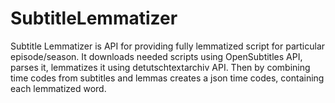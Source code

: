 # SubtitleLemmatizer

Subtitle Lemmatizer is API for providing fully lemmatized script for particular episode/season. It downloads needed scripts using OpenSubtitles API, parses it, lemmatizes it using detutschtextarchiv API. Then by combining time codes from subtitles and lemmas creates a json time codes, containing each lemmatized word.

